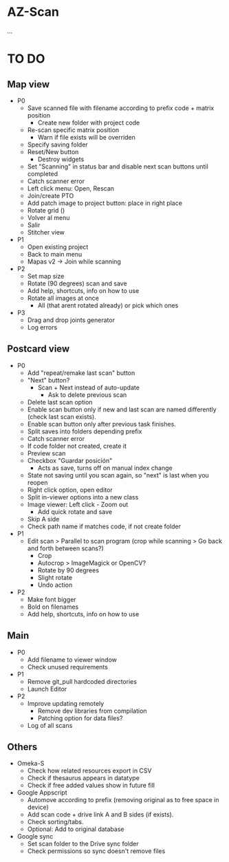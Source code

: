 # AZ-Scan

...

# TO DO

## Map view
- P0
    - Save scanned file with filename according to prefix code + matrix position
        - Create new folder with project code
    - Re-scan specific matrix position
        - Warn if file exists will be overriden
    - Specify saving folder
    - Reset/New button
        - Destroy widgets
    - Set "Scanning" in status bar and disable next scan buttons until completed
    - Catch scanner error
    - Left click menu: Open, Rescan
    - Join/create PTO
    - Add patch image to project button: place in right place
    - Rotate grid ()
    - Volver al menu
    - Salir
    - Stitcher view
- P1
    - Open existing project
    - Back to main menu
    - Mapas v2 -> Join while scanning
- P2
    - Set map size
    - Rotate (90 degrees) scan and save
    - Add help, shortcuts, info on how to use
    - Rotate all images at once
        - All (that arent rotated already) or pick which ones
- P3
    - Drag and drop joints generator
    - Log errors


## Postcard view
- P0
    - Add "repeat/remake last scan" button
    - "Next" button?
        - Scan + Next instead of auto-update
            - Ask to delete previous scan
    - Delete last scan option
    - Enable scan button only if new and last scan are named differently (check last scan exists).
    - Enable scan button only after previous task finishes.
    - Split saves into folders depending prefix
    - Catch scanner error
    - If code folder not created, create it
    - Preview scan
    - Checkbox "Guardar posición"
        - Acts as save, turns off on manual index change
    - State not saving until you scan again, so "next" is last when you reopen
    - Right click option, open editor
    - Split in-viewer options into a new class
    - Image viewer: Left click - Zoom out
        - Add quick rotate and save
    - Skip A side
    - Check path name if matches code, if not create folder
- P1
    - Edit scan > Parallel to scan program (crop while scanning > Go back and forth between scans?)
        - Crop
        - Autocrop > ImageMagick or OpenCV?
        - Rotate by 90 degrees
        - Slight rotate
        - Undo action
- P2
    - Make font bigger
    - Bold on filenames
    - Add help, shortcuts, info on how to use





## Main
- P0
    - Add filename to viewer window
    - Check unused requirements
- P1
    - Remove git_pull hardcoded directories
    - Launch Editor
- P2
    - Improve updating remotely
        - Remove dev libraries from compilation
        - Patching option for data files?
    - Log of all scans

## Others
- Omeka-S
    - Check how related resources export in CSV
    - Check if thesaurus appears in datatype
    - Check if free added values show in future fill
- Google Appscript
    - Automove according to prefix (removing original as to free space in device)
    - Add scan code + drive link A and B sides (if exists).
    - Check sorting/tabs.
    - Optional: Add to original database
- Google sync
    - Set scan folder to the Drive sync folder
    - Check permissions so sync doesn't remove files